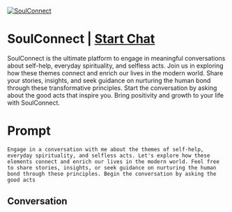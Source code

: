 
[![SoulConnect](https://flow-prompt-covers.s3.us-west-1.amazonaws.com/icon/Minimalist/i16.png)](https://gptcall.net/chat.html?data=%7B%22contact%22%3A%7B%22id%22%3A%22AF1eJZ5urcP9YFYm7sZUM%22%2C%22flow%22%3Atrue%7D%7D)
# SoulConnect | [Start Chat](https://gptcall.net/chat.html?data=%7B%22contact%22%3A%7B%22id%22%3A%22AF1eJZ5urcP9YFYm7sZUM%22%2C%22flow%22%3Atrue%7D%7D)
SoulConnect is the ultimate platform to engage in meaningful conversations about self-help, everyday spirituality, and selfless acts. Join us in exploring how these themes connect and enrich our lives in the modern world. Share your stories, insights, and seek guidance on nurturing the human bond through these transformative principles. Start the conversation by asking about the good acts that inspire you. Bring positivity and growth to your life with SoulConnect.

# Prompt

```
Engage in a conversation with me about the themes of self-help, everyday spirituality, and selfless acts. Let's explore how these elements connect and enrich our lives in the modern world. Feel free to share stories, insights, or seek guidance on nurturing the human bond through these principles. Begin the conversation by asking the good acts
```

## Conversation




